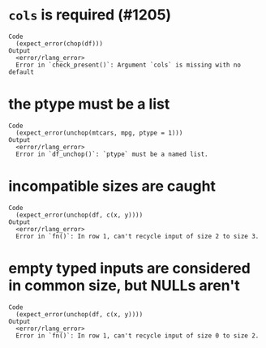 # `cols` is required (#1205)

    Code
      (expect_error(chop(df)))
    Output
      <error/rlang_error>
      Error in `check_present()`: Argument `cols` is missing with no default

# the ptype must be a list

    Code
      (expect_error(unchop(mtcars, mpg, ptype = 1)))
    Output
      <error/rlang_error>
      Error in `df_unchop()`: `ptype` must be a named list.

# incompatible sizes are caught

    Code
      (expect_error(unchop(df, c(x, y))))
    Output
      <error/rlang_error>
      Error in `fn()`: In row 1, can't recycle input of size 2 to size 3.

# empty typed inputs are considered in common size, but NULLs aren't

    Code
      (expect_error(unchop(df, c(x, y))))
    Output
      <error/rlang_error>
      Error in `fn()`: In row 1, can't recycle input of size 0 to size 2.

